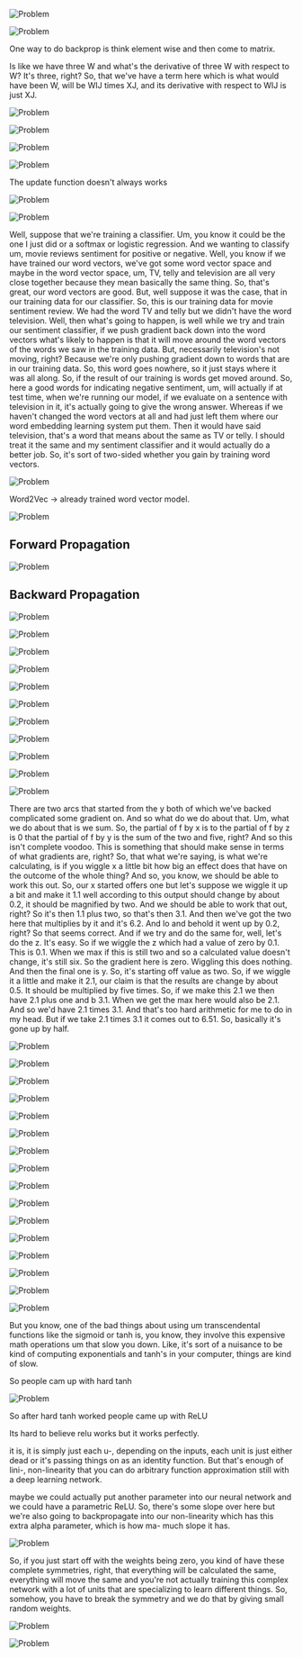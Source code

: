 ![Problem](./images/lecture4/img1.JPG)

![Problem](./images/lecture4/img2.JPG)

One way to do backprop is think element wise and then come to matrix.

Is like we have three W and what's the derivative of three W with respect to W? It's three, right? So, that we've have a term here which is what would have been W, will be WIJ times XJ, and its derivative with respect to WIJ is just XJ. 

![Problem](./images/lecture4/img3.JPG)

![Problem](./images/lecture4/img4.JPG)

![Problem](./images/lecture4/img5.JPG)

![Problem](./images/lecture4/img6.JPG)

The update function doesn't always works

![Problem](./images/lecture4/img7.JPG)

![Problem](./images/lecture4/img8.JPG)

Well, suppose that we're training a classifier. Um, you know it could be the one I just did or a softmax or logistic regression. And we wanting to classify um, movie reviews sentiment for positive or negative. Well, you know if we have trained our word vectors, we've got some word vector space and maybe in the word vector space, um, TV, telly and television are all very close together because they mean basically the same thing. So, that's great, our word vectors are good. But, well suppose it was the case, that in our training data for our classifier. So, this is our training data for movie sentiment review. We had the word TV and telly but we didn't have the word television. Well, then what's going to happen, is well while we try and train our sentiment classifier, if we push gradient back down into the word vectors what's likely to happen is that it will move around the word vectors of the words we saw in the training data. But, necessarily television's not moving, right? Because we're only pushing gradient down to words that are in our training data. So, this word goes nowhere, so it just stays where it was all along. So, if the result of our training is words get moved around. So, here a good words for indicating negative sentiment, um, will actually if at test time, when we're running our model, if we evaluate on a sentence with television in it, it's actually going to give the wrong answer. Whereas if we haven't changed the word vectors at all and had just left them where our word embedding learning system put them. Then it would have said television, that's a word that means about the same as TV or telly. I should treat it the same and my sentiment classifier and it would actually do a better job. So, it's sort of two-sided whether you gain by training word vectors. 

![Problem](./images/lecture4/img9.JPG)

Word2Vec -> already trained word vector model.

![Problem](./images/lecture4/img10.JPG)

## Forward Propagation

![Problem](./images/lecture4/img11.JPG)

## Backward Propagation

![Problem](./images/lecture4/img12.JPG)

![Problem](./images/lecture4/img13.JPG)

![Problem](./images/lecture4/img14.JPG)

![Problem](./images/lecture4/img15.JPG)

![Problem](./images/lecture4/img16.JPG)

![Problem](./images/lecture4/img17.JPG)

![Problem](./images/lecture4/img18.JPG)

![Problem](./images/lecture4/img19.JPG)

![Problem](./images/lecture4/img20.JPG)

![Problem](./images/lecture4/img21.JPG)

![Problem](./images/lecture4/img22.JPG)

There are two arcs that started from the y both of which we've backed complicated some gradient on. And so what do we do about that. Um, what we do about that is we sum. So, the partial of f by x is to the partial of f by z is 0 that the partial of f by y is the sum of the two and five, right? And so this isn't complete voodoo. This is something that should make sense in terms of what gradients are, right? So, that what we're saying, is what we're calculating, is if you wiggle x a little bit how big an effect does that have on the outcome of the whole thing? And so, you know, we should be able to work this out. So, our x started offers one but let's suppose we wiggle it up a bit and make it 1.1 well according to this output should change by about 0.2, it should be magnified by two. And we should be able to work that out, right? So it's then 1.1 plus two, so that's then 3.1. And then we've got the two here that multiplies by it and it's 6.2. And lo and behold it went up by 0.2, right? So that seems correct. And if we try and do the same for, well, let's do the z. It's easy. So if we wiggle the z which had a value of zero by 0.1. This is 0.1. When we max if this is still two and so a calculated value doesn't change, it's still six. So the gradient here is zero. Wiggling this does nothing. And then the final one is y. So, it's starting off value as two. So, if we wiggle it a little and make it 2.1, our claim is that the results are change by about 0.5. It should be multiplied by five times. So, if we make this 2.1 we then have 2.1 plus one and b 3.1. When we get the max here would also be 2.1. And so we'd have 2.1 times 3.1. And that's too hard arithmetic for me to do in my head. But if we take 2.1 times 3.1 it comes out to 6.51. So, basically it's gone up by half. 

![Problem](./images/lecture4/img23.JPG)

![Problem](./images/lecture4/img24.JPG)

![Problem](./images/lecture4/img25.JPG)

![Problem](./images/lecture4/img26.JPG)

![Problem](./images/lecture4/img27.JPG)

![Problem](./images/lecture4/img28.JPG)

![Problem](./images/lecture4/img29.JPG)

![Problem](./images/lecture4/img30.JPG)

![Problem](./images/lecture4/img31.JPG)

![Problem](./images/lecture4/img32.JPG)

![Problem](./images/lecture4/img33.JPG)

![Problem](./images/lecture4/img34.JPG)

![Problem](./images/lecture4/img35.JPG)

![Problem](./images/lecture4/img36.JPG)

![Problem](./images/lecture4/img37.JPG)

![Problem](./images/lecture4/img38.JPG)

But you know, one of the bad things about using um transcendental functions like the sigmoid or tanh is, you know, they involve this expensive math operations um that slow you down. Like, it's sort of a nuisance to be kind of computing exponentials and tanh's in your computer, things are kind of slow. 

So people cam up with hard tanh

![Problem](./images/lecture4/img39.JPG)

So after hard tanh worked people came up with ReLU

Its hard to believe relu works but it works perfectly.

it is, it is simply just each u-, depending on the inputs, each unit is just either dead or it's passing things on as an identity function. But that's enough of lini-, non-linearity that you can do arbitrary function approximation still with a deep learning network. 

maybe we could actually put another parameter into our neural network and we could have a parametric ReLU. So, there's some slope over here but we're also going to backpropagate into our non-linearity which has this extra alpha parameter, which is how ma- much slope it has. 

![Problem](./images/lecture4/img40.JPG)

So, if you just start off with the weights being zero, you kind of have these complete symmetries, right, that everything will be calculated the same, everything will move the same and you're not actually training this complex network with a lot of units that are specializing to learn different things. So, somehow, you have to break the symmetry and we do that by giving small random weights. 

![Problem](./images/lecture4/img41.JPG)

![Problem](./images/lecture4/img42.JPG)